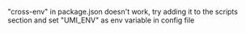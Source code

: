 "cross-env" in package.json doesn't work, try adding it to the scripts section and set "UMI_ENV" as env variable in config file
